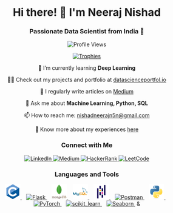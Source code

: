 <!-- Header Section -->
<h1 align="center">Hi there! 👋 I'm Neeraj Nishad</h1>
<h3 align="center">Passionate Data Scientist from India 🚀</h3>

<!-- Profile Views Badge -->
<p align="center">
  <img src="https://komarev.com/ghpvc/?username=nishadneeraj1&label=Profile%20views&color=0e75b6&style=flat" alt="Profile Views" />
</p>

<!-- Trophies -->
<p align="center">
  <a href="https://github.com/ryo-ma/github-profile-trophy">
    <img src="https://github-profile-trophy.vercel.app/?username=nishadneeraj1" alt="Trophies" />
  </a>
</p>

<!-- Introduction -->
<p align="center">
  🌱 I’m currently learning <strong>Deep Learning</strong>
</p>

<!-- Projects and Portfolio -->
<p align="center">
  👨‍💻 Check out my projects and portfolio at <a href="https://www.datascienceportfol.io/neeraj454">datascienceportfol.io</a>
</p>

<!-- Articles -->
<p align="center">
  📝 I regularly write articles on <a href="https://nishadneeraj.medium.com/">Medium</a>
</p>

<!-- Ask Me About -->
<p align="center">
  💬 Ask me about <strong>Machine Learning, Python, SQL</strong>
</p>

<!-- Contact Information -->
<p align="center">
  📫 How to reach me: <a href="mailto:nishadneerajn5n@gmail.com">nishadneerajn5n@gmail.com</a>
</p>

<!-- Experience -->
<p align="center">
  📄 Know more about my experiences <a href="https://drive.google.com/file/d/1wHEdOrnPRei95h0vGvxJAfTLc-oZYmq9/view?usp=sharing">here</a>
</p>

<!-- Social Media Links -->
<h3 align="center">Connect with Me</h3>
<p align="center">
  <a href="https://linkedin.com/in/neerajn5n" target="_blank">
    <img src="https://raw.githubusercontent.com/rahuldkjain/github-profile-readme-generator/master/src/images/icons/Social/linked-in-alt.svg" alt="LinkedIn" height="30" width="40" />
  </a>
  <a href="https://medium.com/@nishadneeraj.medium.com" target="_blank">
    <img src="https://raw.githubusercontent.com/rahuldkjain/github-profile-readme-generator/master/src/images/icons/Social/medium.svg" alt="Medium" height="30" width="40" />
  </a>
  <a href="https://www.hackerrank.com/nishadneerajn5n?hr_r=1" target="_blank">
    <img src="https://raw.githubusercontent.com/rahuldkjain/github-profile-readme-generator/master/src/images/icons/Social/hackerrank.svg" alt="HackerRank" height="30" width="40" />
  </a>
  <a href="https://leetcode.com/neerajn5n/" target="_blank">
    <img src="https://raw.githubusercontent.com/rahuldkjain/github-profile-readme-generator/master/src/images/icons/Social/leet-code.svg" alt="LeetCode" height="30" width="40" />
  </a>
</p>

<!-- Languages and Tools -->
<h3 align="center">Languages and Tools</h3>
<p align="center">
  <a href="https://www.cprogramming.com/" target="_blank" rel="noreferrer">
    <img src="https://raw.githubusercontent.com/devicons/devicon/master/icons/c/c-original.svg" alt="C" width="40" height="40"/>
  </a>
  <span>&nbsp;&nbsp;</span>
  <a href="https://flask.palletsprojects.com/" target="_blank" rel="noreferrer">
    <img src="https://www.vectorlogo.zone/logos/pocoo_flask/pocoo_flask-icon.svg" alt="Flask" width="40" height="40"/>
  </a>
  <span>&nbsp;&nbsp;</span>
  <a href="https://www.mongodb.com/" target="_blank" rel="noreferrer">
    <img src="https://raw.githubusercontent.com/devicons/devicon/master/icons/mongodb/mongodb-original-wordmark.svg" alt="MongoDB" width="40" height="40"/>
  </a>
  <span>&nbsp;&nbsp;</span>
  <a href="https://www.mysql.com/" target="_blank" rel="noreferrer">
    <img src="https://raw.githubusercontent.com/devicons/devicon/master/icons/mysql/mysql-original-wordmark.svg" alt="MySQL" width="40" height="40"/>
  </a>
  <span>&nbsp;&nbsp;</span>
  <a href="https://pandas.pydata.org/" target="_blank" rel="noreferrer">
    <img src="https://raw.githubusercontent.com/devicons/devicon/2ae2a900d2f041da66e950e4d48052658d850630/icons/pandas/pandas-original.svg" alt="Pandas" width="40" height="40"/>
  </a>
  <span>&nbsp;&nbsp;</span>
  <a href="https://postman.com" target="_blank" rel="noreferrer">
    <img src="https://www.vectorlogo.zone/logos/getpostman/getpostman-icon.svg" alt="Postman" width="40" height="40"/>
  </a>
  <span>&nbsp;&nbsp;</span>
  <a href="https://www.python.org" target="_blank" rel="noreferrer">
    <img src="https://raw.githubusercontent.com/devicons/devicon/master/icons/python/python-original.svg" alt="Python" width="40" height="40"/>
  </a>
  <span>&nbsp;&nbsp;</span>
  <a href="https://pytorch.org/" target="_blank" rel="noreferrer">
    <img src="https://www.vectorlogo.zone/logos/pytorch/pytorch-icon.svg" alt="PyTorch" width="40" height="40"/>
  </a>
  <span>&nbsp;&nbsp;</span>
  <a href="https://scikit-learn.org/" target="_blank" rel="noreferrer">
    <img src="https://upload.wikimedia.org/wikipedia/commons/0/05/Scikit_learn_logo_small.svg" alt="scikit_learn" width="40" height="40"/>
  </a>
  <span>&nbsp;&nbsp;</span>
  <a href="https://seaborn.pydata.org/" target="_blank" rel="noreferrer">
    <img src="https://seaborn.pydata.org/_images/logo-mark-lightbg.svg" alt="Seaborn" width="40" height="40"/>
  </a>
  <span>&nbsp;&
